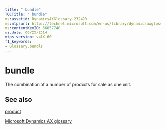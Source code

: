 ```yaml
---
title: " bundle"
TOCTitle: " bundle"
ms:assetid: DynamicsAXGlossary.232490
ms:mtpsurl: https://technet.microsoft.com/en-us/library/dynamicsaxglossary.232490(v=AX.60)
ms:contentKeyID: 36057740
ms.date: 08/25/2014
mtps_version: v=AX.60
f1_keywords:
- Glossary.bundle
---
```


# bundle

The combination of a number of products for sale as one unit.

## See also

[product](product.md)

[Microsoft Dynamics AX glossary](glossary/microsoft-dynamics-ax-glossary.md)

  


